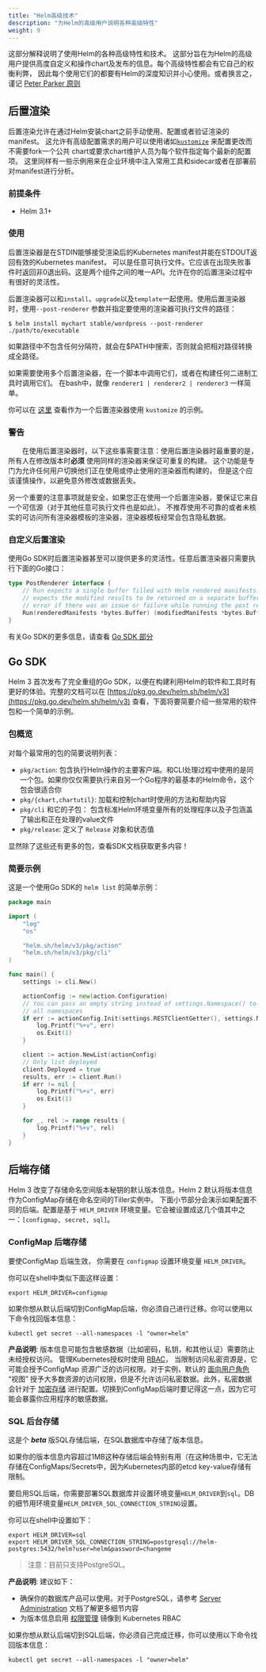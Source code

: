 ```yaml
---
title: "Helm高级技术"
description: "为Helm的高级用户说明各种高级特性"
weight: 9
---
```


这部分解释说明了使用Helm的各种高级特性和技术。
这部分旨在为Helm的高级用户提供高度自定义和操作chart及发布的信息。每个高级特性都会有它自己的权衡利弊，
因此每个使用它们的都要有Helm的深度知识并小心使用。或者换言之，
谨记 [Peter Parker 原则](https://en.wikipedia.org/wiki/With_great_power_comes_great_responsibility)

## 后置渲染
后置渲染允许在通过Helm安装chart之前手动使用、配置或者验证渲染的manifest。
这允许有高级配置需求的用户可以使用诸如[`kustomize`](https://kustomize.io) 来配置更改而不需要fork一个公共
chart或要求chart维护人员为每个软件指定每个最新的配置项。 
这里同样有一些示例用来在企业环境中注入常用工具和sidecar或者在部署前对manifest进行分析。

### 前提条件
- Helm 3.1+

### 使用
后置渲染器是在STDIN能够接受渲染后的Kubernetes manifest并能在STDOUT返回有效的Kubernetes manifest，
可以是任意可执行文件。它应该在出现失败事件时返回非0退出码。这是两个组件之间的唯一API。允许在你的后置渲染过程中有很好的灵活性。

后置渲染器可以和`install`、`upgrade`以及`template`一起使用。使用后置渲染器时，使用`--post-renderer` 
参数并指定要使用的渲染器可执行文件的路径：

```shell
$ helm install mychart stable/wordpress --post-renderer ./path/to/executable
```

如果路径中不包含任何分隔符，就会在$PATH中搜索，否则就会把相对路径转换成全路径。

如果需要使用多个后置渲染器，在一个脚本中调用它们，或者在构建任何二进制工具时调用它们。
在bash中，就像 `renderer1 | renderer2 | renderer3` 一样简单。

你可以在 [这里](https://github.com/thomastaylor312/advanced-helm-demos/tree/master/post-render) 
查看作为一个后置渲染器使用 `kustomize` 的示例。

### 警告
&emsp;&emsp;在使用后置渲染器时，以下这些事需要注意：使用后置渲染器时最重要的是，
所有人在修改版本时**必须** 使用同样的渲染器来保证可重复的构建。
这个功能是专门为允许任何用户切换他们正在使用或停止使用的渲染器而构建的， 但是这个应该谨慎操作，以避免意外修改或数据丢失。

另一个重要的注意事项就是安全，如果您正在使用一个后置渲染器，要保证它来自一个可信源（对于其他任意可执行文件也是如此）。
不推荐使用不可靠的或者未核实的可访问所有渲染器模板的渲染器，渲染器模板经常会包含隐私数据。

### 自定义后置渲染
使用Go SDK时后置渲染器甚至可以提供更多的灵活性。任意后置渲染器只需要执行下面的Go接口：

```go
type PostRenderer interface {
    // Run expects a single buffer filled with Helm rendered manifests. It
    // expects the modified results to be returned on a separate buffer or an
    // error if there was an issue or failure while running the post render step
    Run(renderedManifests *bytes.Buffer) (modifiedManifests *bytes.Buffer, err error)
}
```

有关Go SDK的更多信息，请查看 [Go SDK 部分](#go-sdk)

## Go SDK
Helm 3 首次发布了完全重组的Go SDK，以便在构建利用Helm的软件和工具时有更好的体验。完整的文档可以在 [https://pkg.go.dev/helm.sh/helm/v3](https://pkg.go.dev/helm.sh/helm/v3) 查看，下面将要简要介绍一些常用的软件包和一个简单的示例。

### 包概览
对每个最常用的包的简要说明列表：

- `pkg/action`: 包含执行Helm操作的主要客户端。和CLI处理过程中使用的是同一个包。如果你仅仅需要执行来自另一个Go程序的最基本的Helm命令，这个包会很适合你
- `pkg/{chart,chartutil}`: 加载和控制chart时使用的方法和帮助内容
- `pkg/cli` 和它的子包： 包含标准Helm环境变量所有的处理程序以及子包涵盖了输出和正在处理的value文件
- `pkg/release`: 定义了 `Release` 对象和状态值

显然除了这些还有更多的包，查看SDK文档获取更多内容！

### 简要示例
这是一个使用Go SDK的 `helm list` 的简单示例：

```go
package main

import (
    "log"
    "os"

    "helm.sh/helm/v3/pkg/action"
    "helm.sh/helm/v3/pkg/cli"
)

func main() {
    settings := cli.New()

    actionConfig := new(action.Configuration)
    // You can pass an empty string instead of settings.Namespace() to list
    // all namespaces
    if err := actionConfig.Init(settings.RESTClientGetter(), settings.Namespace(), os.Getenv("HELM_DRIVER"), log.Printf); err != nil {
        log.Printf("%+v", err)
        os.Exit(1)
    }

    client := action.NewList(actionConfig)
    // Only list deployed
    client.Deployed = true
    results, err := client.Run()
    if err != nil {
        log.Printf("%+v", err)
        os.Exit(1)
    }

    for _, rel := range results {
        log.Printf("%+v", rel)
    }
}

```

## 后端存储

Helm 3 改变了存储命名空间版本秘钥的默认版本信息。Helm 2 默认将版本信息作为ConfigMap存储在命名空间的Tiller实例中。
下面小节部分会演示如果配置不同的后端。配置是基于 `HELM_DRIVER` 环境变量。它会被设置成这几个值其中之一：`[configmap, secret, sql]`。

### ConfigMap 后端存储

要使ConfigMap 后端生效， 你需要在 `configmap` 设置环境变量 `HELM_DRIVER`。

你可以在shell中类似下面这样设置：

```shell
export HELM_DRIVER=configmap
```

如果你想从默认后端切到ConfigMap后端，你必须自己进行迁移。你可以使用以下命令找回版本信息：

```shell
kubectl get secret --all-namespaces -l "owner=helm"
```

**产品说明**: 版本信息可能包含敏感数据（比如密码，私钥，和其他认证）需要防止未经授权访问。 管理Kubernetes授权时使用 [RBAC](https://kubernetes.io/docs/reference/access-authn-authz/rbac/)， 当限制访问私密资源是，它可能会授予ConfigMap 资源广泛的访问权限。对于实例，默认的 [面向用户角色](https://kubernetes.io/docs/reference/access-authn-authz/rbac/#user-facing-roles) “视图” 授予大多数资源的访问权限，但是不允许访问私密数据。此外，私密数据会针对于 [加密存储](https://kubernetes.io/docs/tasks/administer-cluster/encrypt-data/) 进行配置。切换到ConfigMap后端时要记得这一点，因为它可能会暴露你应用程序的敏感数据。

### SQL 后台存储

这是个 ***beta*** 版SQL存储后端，在SQL数据库中存储了版本信息。

如果你的版本信息内容超过1MB这种存储后端会特别有用（在这种场景中，它无法存储在ConfigMaps/Secrets中，因为Kubernetes内部的etcd key-value存储有限制。

要启用SQL后端，你需要部署SQL数据库并设置环境变量`HELM_DRIVER`到`sql`。DB的细节用环境变量`HELM_DRIVER_SQL_CONNECTION_STRING`设置。

你可以在shell中设置如下：

```shell
export HELM_DRIVER=sql
export HELM_DRIVER_SQL_CONNECTION_STRING=postgresql://helm-postgres:5432/helm?user=helm&password=changeme
```

> 注意：目前只支持PostgreSQL。

**产品说明**: 建议如下：

- 确保你的数据库产品可以使用。对于PostgreSQL，请参考 [Server Administration](https://www.postgresql.org/docs/12/admin.html) 文档了解更多细节内容
- 为版本信息启用 [权限管理](http://helm.sh/zh/docs/topics/permissions_sql_storage_backend/) 镜像到 Kubernetes RBAC 

如果你想从默认后端切到SQL后端，你必须自己完成迁移，你可以使用以下命令找回版本信息：

```shell
kubectl get secret --all-namespaces -l "owner=helm"
```
